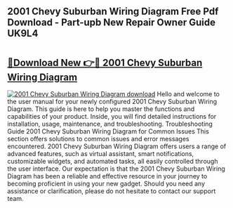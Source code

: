 ## 2001 Chevy Suburban Wiring Diagram Free Pdf Download - Part-upb New Repair Owner Guide UK9L4

# <h2><a href="http://dflwir.blite.top/?on=2001+Chevy+Suburban+Wiring+Diagram">🔗Download New 👉🔴 2001 Chevy Suburban Wiring Diagram</a></h2>

[![2001 Chevy Suburban Wiring Diagram download](https://i.imgur.com/lujVjoI.png)](http://dflwir.blite.top/?on=2001+Chevy+Suburban+Wiring+Diagram)
Hello and welcome to the user manual for your newly configured 2001 Chevy Suburban Wiring Diagram. This guide is here to help you master the functions and capabilities of your product. Inside, you will find detailed instructions for installation, usage, maintenance, and troubleshooting. Troubleshooting Guide 2001 Chevy Suburban Wiring Diagram for Common Issues This section offers solutions to common issues and error messages encountered. 2001 Chevy Suburban Wiring Diagram offers users a range of advanced features, such as virtual assistant, smart notifications, customizable widgets, and automated tasks, all easily controlled through the user interface. Our expectation is that the 2001 Chevy Suburban Wiring Diagram has been a reliable and effective resource in your journey to becoming proficient in using your new gadget. Should you need any assistance or clarification, please do not hesitate to contact our support team.
